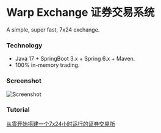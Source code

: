 # Warp Exchange 证券交易系统

A simple, super fast, 7x24 exchange.

### Technology

- Java 17 + SpringBoot 3.x + Spring 6.x + Maven.
- 100% in-memory trading.

### Screenshot

![Screenshot](https://github.com/michaelliao/warpexchange/blob/main/screenshot.png?raw=true)

### Tutorial

[从零开始搭建一个7x24小时运行的证券交易所](https://liaoxuefeng.com/books/java/springcloud/)
